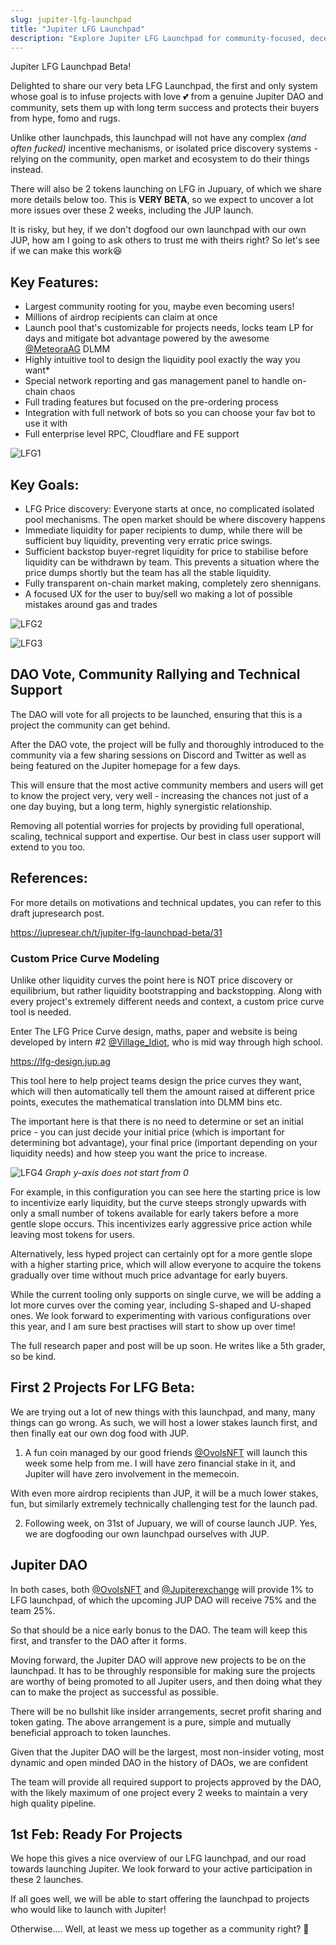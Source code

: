 ```yaml
---
slug: jupiter-lfg-launchpad
title: "Jupiter LFG Launchpad"
description: "Explore Jupiter LFG Launchpad for community-focused, decentralized token launches. Transparent and straightforward, it offers unique liquidity solutions."
---
```


<head>
    <title>Jupiter LFG Launchpad: Decentralized Token Launch Innovation | Space Station</title>
    <meta name="twitter:card" content="summary" />
</head>

Jupiter LFG Launchpad Beta!

Delighted to share our very beta LFG Launchpad, the first and only system whose goal is to infuse projects with love 💕 from a genuine Jupiter DAO and community, sets them up with long term success and protects their buyers from hype, fomo and rugs.

Unlike other launchpads, this launchpad will not have any complex *(and often fucked)* incentive mechanisms, or isolated price discovery systems - relying on the community, open market and ecosystem to do their things instead.

There will also be 2 tokens launching on LFG in Jupuary, of which we share more details below too. This is **VERY BETA**, so we expect to uncover a lot more issues over these 2 weeks, including the JUP launch.

It is risky, but hey, if we don't dogfood our own launchpad with our own JUP, how am I going to ask others to trust me with theirs right? So let's see if we can make this work😆

## Key Features:
- Largest community rooting for you, maybe even becoming users!
 - Millions of airdrop recipients can claim at once
- Launch pool that's customizable for projects needs, locks team LP for days and mitigate bot advantage powered by the awesome [@MeteoraAG](https://twitter.com/MeteoraAG) DLMM
- Highly intuitive tool to design the liquidity pool exactly the way you want*
- Special network reporting and gas management panel to handle on-chain chaos
- Full trading features but focused on the pre-ordering process 
- Integration with full network of bots so you can choose your fav bot to use it with
- Full enterprise level RPC, Cloudflare and FE support

![LFG1](lfg1.jpeg)

## Key Goals:
- LFG Price discovery: Everyone starts at once, no complicated isolated pool mechanisms. The open market should be where discovery happens
- Immediate liquidity for paper recipients to dump, while there will be sufficient buy liquidity, preventing very erratic price swings.
- Sufficient backstop buyer-regret liquidity for price to stabilise before liquidity can be withdrawn by team. This prevents a situation where the price dumps shortly but the team has all the stable liquidity.
- Fully transparent on-chain market making, completely zero shennigans. 
- A focused UX for the user to buy/sell wo making a lot of possible mistakes around gas and trades

![LFG2](lfg2.jpeg)

![LFG3](lfg3.jpeg)

## DAO Vote, Community Rallying and Technical Support

The DAO will vote for all projects to be launched, ensuring that this is a project the community can get behind.

After the DAO vote, the project will be fully and thoroughly introduced to the community via a few sharing sessions on Discord and Twitter as well as being featured on the Jupiter homepage for a few days.

This will ensure that the most active community members and users will get to know the project very, very well - increasing the chances not just of a one day buying, but a long term, highly synergistic relationship.

Removing all potential worries for projects by providing full operational, scaling, technical support and expertise. Our best in class user support will extend to you too.

## References:
For more details on motivations and technical updates, you can refer to this draft jupresearch post.

https://jupresear.ch/t/jupiter-lfg-launchpad-beta/31

### Custom Price Curve Modeling

Unlike other liquidity curves the point here is NOT price discovery or equilibrium, but rather liquidity bootstrapping and backstopping. Along with every project's extremely different needs and context, a custom price curve tool is needed.

Enter The LFG Price Curve design, maths, paper and website is being developed by intern #2 [@Village_Idiot](https://twitter.com/Village_Idiot), who is mid way through high school. 

https://lfg-design.jup.ag

This tool here to help project teams design the price curves they want, which will then automatically tell them the amount raised at different price points, executes the mathematical translation into DLMM bins etc.

The important here is that there is no need to determine or set an initial price - you can just decide your initial price (which is important for determining bot advantage), your final price (important depending on your liquidity needs) and how steep you want the price to increase.


![LFG4](lfg4.jpeg)
 *Graph y-axis does not start from 0*


 For example, in this configuration you can see here the starting price is low to incentivize early liquidity, but the curve steeps strongly upwards with only a small number of tokens available for early takers before a more gentle slope occurs. This incentivizes early aggressive price action while leaving most tokens for users.

Alternatively, less hyped project can certainly opt for a more gentle slope with a higher starting price, which will allow everyone to acquire the tokens gradually over time without much price advantage for early buyers.

While the current tooling only supports on single curve, we will be adding a lot more curves over the coming year, including S-shaped and U-shaped ones.  We look forward to experimenting with various configurations over this year, and I am sure best practises will start to show up over time!

The full research paper and post will be up soon. He writes like a 5th grader, so be kind.

## First 2 Projects For LFG Beta:

We are trying out a lot of new things with this launchpad, and many, many things can go wrong. As such, we will host a lower stakes launch first, and then finally eat our own dog food with JUP. 

1. A fun coin managed by our good friends [@OvolsNFT](https://twitter.com/OvolsNFT) will launch this week some help from me.  I will have zero financial stake in it, and Jupiter will have zero involvement in the memecoin. 

With even more airdrop recipients than JUP, it will be a much lower stakes, fun, but similarly extremely technically challenging test for the launch pad.

2. Following week, on 31st of Jupuary, we will of course launch JUP. Yes, we are dogfooding our own launchpad ourselves with JUP. 

## Jupiter DAO

In both cases, both [@OvolsNFT](https://twitter.com/OvolsNFT) and [@Jupiterexchange](https://twitter.com/Jupiterexchange) will provide 1% to LFG launchpad, of which the upcoming JUP DAO will receive 75% and the team 25%. 

So that should be a nice early bonus to the DAO. The team will keep this first, and transfer to the DAO after it forms.

Moving forward, the Jupiter DAO will approve new projects to be on the launchpad. It has to be throughly responsible for making sure the projects are worthy of being promoted to all Jupiter users, and then doing what they can to make the project as successful as possible.

There will be no bullshit like insider arrangements, secret profit sharing and token gating. The above arrangement is a pure, simple and mutually beneficial approach to token launches.

Given that the Jupiter DAO will be the largest, most non-insider voting, most dynamic and open minded DAO in the history of DAOs, we are confident 

The team will provide all required support to projects approved by the DAO, with the likely maximum of one project every 2 weeks to maintain a very high quality pipeline.

## 1st Feb: Ready For Projects
We hope this gives a nice overview of our LFG launchpad, and our road towards launching Jupiter. We look forward to your active participation in these 2 launches. 

If all goes well, we will be able to start offering the launchpad to projects who would like to launch with Jupiter!

Otherwise.... Well, at least we mess up together as a community right? 🩷
